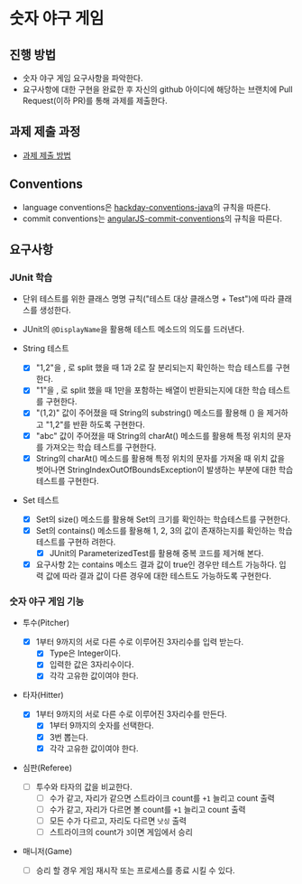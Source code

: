 # 숫자 야구 게임

## 진행 방법

- 숫자 야구 게임 요구사항을 파악한다.
- 요구사항에 대한 구현을 완료한 후 자신의 github 아이디에 해당하는 브랜치에 Pull Request(이하 PR)를 통해 과제를 제출한다.

## 과제 제출 과정

- [과제 제출 방법](https://github.com/next-step/nextstep-docs/tree/master/precourse)

## Conventions

- language conventions은 [hackday-conventions-java](https://naver.github.io/hackday-conventions-java/#_%ED%8C%8C%EC%9D%BC_%EA%B3%B5%ED%86%B5_%EC%9A%94%EA%B1%B4)의 규칙을 따른다.
- commit conventions는 [angularJS-commit-conventions](https://gist.github.com/stephenparish/9941e89d80e2bc58a153)의 규칙을 따른다.

## 요구사항

### JUnit 학습

- 단위 테스트를 위한 클래스 명명 규칙("테스트 대상 클래스명 + Test")에 따라 클래스를 생성한다.
- JUnit의 `@DisplayName`을 활용해 테스트 메소드의 의도를 드러낸다.

- String 테스트
  - [x] "1,2"을 , 로 split 했을 때 1과 2로 잘 분리되는지 확인하는 학습 테스트를 구현한다.
  - [x] "1"을 , 로 split 했을 때 1만을 포함하는 배열이 반환되는지에 대한 학습 테스트를 구현한다.
  - [x] "(1,2)" 값이 주어졌을 때 String의 substring() 메소드를 활용해 () 을 제거하고 "1,2"를 반환
        하도록 구현한다.
  - [x] "abc" 값이 주어졌을 때 String의 charAt() 메소드를 활용해 특정 위치의 문자를 가져오는 학습
        테스트를 구현한다.
  - [x] String의 charAt() 메소드를 활용해 특정 위치의 문자를 가져올 때 위치 값을 벗어나면
        StringIndexOutOfBoundsException이 발생하는 부분에 대한 학습 테스트를 구현한다.
- Set 테스트
  - [x] Set의 size() 메소드를 활용해 Set의 크기를 확인하는 학습테스트를 구현한다.
  - [x] Set의 contains() 메소드를 활용해 1, 2, 3의 값이 존재하는지를 확인하는 학습테스트를 구현하
        려한다.
    - [x] JUnit의 ParameterizedTest를 활용해 중복 코드를 제거해 본다.
  - [x] 요구사항 2는 contains 메소드 결과 값이 true인 경우만 테스트 가능하다. 입력 값에 따라 결과
        값이 다른 경우에 대한 테스트도 가능하도록 구현한다.

### 숫자 야구 게임 기능

- 투수(Pitcher)

  - [x] 1부터 9까지의 서로 다른 수로 이루어진 3자리수를 입력 받는다.
    - [x] Type은 Integer이다.
    - [x] 입력한 값은 3자리수이다.
    - [x] 각각 고유한 값이여야 한다.

- 타자(Hitter)

  - [x] 1부터 9까지의 서로 다른 수로 이루어진 3자리수를 만든다.
    - [x] 1부터 9까지의 숫자를 선택한다.
    - [x] 3번 뽑는다.
    - [x] 각각 고유한 값이여야 한다.

- 심판(Referee)

  - [ ] 투수와 타자의 값을 비교한다.
    - [ ] 수가 같고, 자리가 같으면 스트라이크 count를 `+1` 늘리고 count 출력
    - [ ] 수가 같고, 자리가 다르면 볼 count를 `+1` 늘리고 count 출력
    - [ ] 모든 수가 다르고, 자리도 다르면 `낫싱` 출력
    - [ ] 스트라이크의 count가 `3`이면 게임에서 승리

- 매니저(Game)
  - [ ] 승리 할 경우 게임 재시작 또는 프로세스를 종료 시킬 수 있다.
